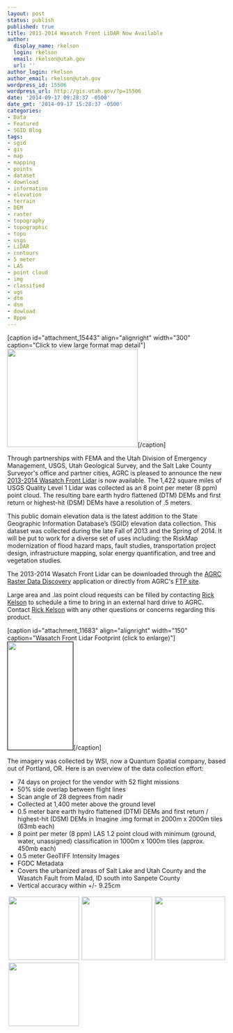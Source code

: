 ```yaml
---
layout: post
status: publish
published: true
title: 2013-2014 Wasatch Front LiDAR Now Available
author:
  display_name: rkelson
  login: rkelson
  email: rkelson@utah.gov
  url: ''
author_login: rkelson
author_email: rkelson@utah.gov
wordpress_id: 15506
wordpress_url: http://gis.utah.gov/?p=15506
date: '2014-09-17 09:28:37 -0500'
date_gmt: '2014-09-17 15:28:37 -0500'
categories:
- Data
- Featured
- SGID Blog
tags:
- sgid
- gis
- map
- mapping
- points
- dataset
- download
- information
- elevation
- terrain
- DEM
- raster
- topography
- topographic
- topo
- usgs
- LiDAR
- contours
- 5 meter
- LAS
- point cloud
- img
- classified
- ugs
- dtm
- dsm
- dowload
- 8ppm
---
```

<p>[caption id="attachment_15443" align="alignright" width="300" caption="Click to view large format map detail"]<a href="http://gis.utah.gov/wp-content/uploads/DTM3.png"><img src="http://gis.utah.gov/wp-content/uploads/DTM3.png" alt="" title="LiDAR DTM sample" width="300" height="226" class="size-medium wp-image-15443" /></a>[/caption]</p>
<p>Through partnerships with FEMA and the Utah Division of Emergency Management, USGS, Utah Geological Survey, and the Salt Lake County Surveyor's office and partner cities, AGRC is pleased to announce the new <a href="http://gis.utah.gov/data/elevation-terrain-data/2013-2014-lidar/">2013-2014 Wasatch Front Lidar</a> is now available. The 1,422 square miles of USGS Quality Level 1 Lidar was collected as an 8 point per meter (8 ppm) point cloud. The resulting bare earth hydro flattened (DTM) DEMs and first return or highest-hit (DSM) DEMs have a resolution of .5 meters.</p>
<p>This public domain elevation data is the latest addition to the State Geographic Information Database’s (SGID) elevation data collection. This dataset was collected during the late Fall of 2013 and the Spring of 2014. It will be put to work for a diverse set of uses including:  the RiskMap modernization of flood hazard maps, fault studies, transportation project design, infrastructure mapping, solar energy quantification, and tree and vegetation studies.</p>
<p>The 2013-2014 Wasatch Front Lidar can be downloaded through the <a href="http://mapserv.utah.gov/raster/?cat=.5%20Meter%20%7B2013-2014%20LiDAR%7D">AGRC Raster Data Discovery</a> application or directly from AGRC's <a href="ftp://ftp.agrc.utah.gov/Imagery/LIDAR/WasatchFront_2013_2014/">FTP site</a>. </p>
<p>Large area and .las point cloud requests can be filled by contacting <a href="mailto:rkelson@utah.gov?subject=Utah Imagery Help">Rick Kelson</a> to schedule a time to bring in an external hard drive to AGRC. Contact <a href="mailto:rkelson@utah.gov?subject=Utah Imagery Help">Rick Kelson</a> with any other questions or concerns regarding this product.</p>
<p>[caption id="attachment_11683" align="alignright" width="150" caption="Wasatch Front Lidar Footprint (click to enlarge)"]<a href="http://gis.utah.gov/wp-content/uploads/wflidar_footprint.jpg"><img class=" wp-image-11683" style="border: 1px solid black;" title="WF Lidar Footprint (click to enlarge)" src="http://gis.utah.gov/wp-content/uploads/wflidar_footprint.jpg" alt="" width="150" height="248" /></a>[/caption]</li>
<p>The imagery was collected by WSI, now a Quantum Spatial company, based out of Portland, OR. Here is an overview of the data collection effort:</p>
<ul>
<li>74 days on project for the vendor with 52 flight missions</li>
<li>50% side overlap between flight lines
<li>Scan angle of 28 degrees from nadir</li>
<li>Collected at 1,400 meter above the ground level</li>
<li>0.5 meter bare earth hydro flattened (DTM) DEMs and first return / highest-hit (DSM) DEMs in Imagine .img format in 2000m x 2000m tiles (63mb each)</li>
<li>8 point per meter (8 ppm) LAS 1.2 point cloud with minimum (ground, water, unassigned) classification in 1000m x 1000m tiles (approx. 450mb each)</li>
<li>0.5 meter GeoTIFF Intensity Images</li>
<li>FGDC Metadata</li>
<li>Covers the urbanized areas of Salt Lake and Utah County and the Wasatch Fault from Malad, ID south into Sanpete County</li>
<li>Vertical accuracy within +/- 9.25cm</li>
</ul>
<p><a href="http://gis.utah.gov/wp-content/uploads/ptCloud3D.jpg"><img style="border: 3px solid white;" title="Point Cloud 3D" src="http://gis.utah.gov/wp-content/uploads/ptCloud3D.jpg" alt="" width="162" height="146" /></a><a href="http://gis.utah.gov/wp-content/uploads/ptCloud.jpg"><img style="border: 3px solid white;" title="Point Cloud" src="http://gis.utah.gov/wp-content/uploads/ptCloud.jpg" alt="" width="162" height="146" /></a><a href="http://gis.utah.gov/wp-content/uploads/DSM.jpg"><img style="border: 3px solid white;" title="DSM" src="http://gis.utah.gov/wp-content/uploads/DSM.jpg" alt="" width="162" height="146" /></a><a href="http://gis.utah.gov/wp-content/uploads/DSM2.jpg"><img style="border: 3px solid white;" title="DSM" src="http://gis.utah.gov/wp-content/uploads/DSM2.jpg" alt="" width="162" height="146" /></a></p>
